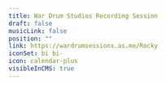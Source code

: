 ```yaml
---
title: War Drum Studios Recording Session
draft: false
musicLink: false
position: ""
link: https://wardrumsessions.as.me/Rocky
iconSet: bi bi-
icon: calendar-plus
visibleInCMS: true
---
```

